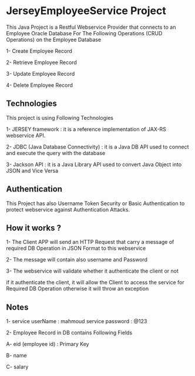 # JerseyEmployeeService Project

This Java Project is a Restful Webservice Provider that connects to an Employee Oracle Database
For The Following Operations (CRUD Operations) on the Employee Database

1- Create Employee Record

2- Retrieve Employee Record

3- Update Employee Record

4- Delete Employee Record


## Technologies

This project is using Following Technologies

1- JERSEY framework : it is a reference implementation of JAX-RS webservice API.

2- JDBC (Java Database Connectivity) : it is a Java DB API used to connect and execute the query with the database

3- Jackson API : it is a Java Library API used to convert Java Object into JSON and Vice Versa

## Authentication

This Project has also Username Token Security or Basic Authentication to protect webservice against Authentication Attacks.

## How it works ?

1- The Client APP will send an HTTP Request that carry a message of required DB Operation in JSON Format to this webservice

2- The message will contain also username and Password

3- The webservice will validate whether it authenticate the client or not 

if it authenticate the client, it will allow the Client to access the service for Required DB Operation
otherwise it will throw an exception


## Notes

1- service userName : mahmoud
service password : @123

2- Employee Record in DB contains Following Fields

A- eid (employee id) : Primary Key

B- name

C- salary

